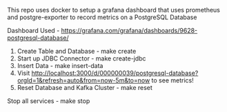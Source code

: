 

<p>This repo uses docker to setup a grafana dashboard that uses prometheus and postgre-exporter to record metrics on a PostgreSQL Database</p>

Dashboard Used - 
https://grafana.com/grafana/dashboards/9628-postgresql-database/


1. Create Table and Database - make create
2. Start up JDBC Connector - make create-jdbc
3. Insert Data - make insert-data
4. Visit <a href="http://localhost:3000/d/000000039/postgresql-database?orgId=1&refresh=auto&from=now-5m&to=now">http://localhost:3000/d/000000039/postgresql-database?orgId=1&refresh=auto&from=now-5m&to=now</a> to see metrics!
5. Reset Database and Kafka Cluster - make reset

Stop all services - make stop

